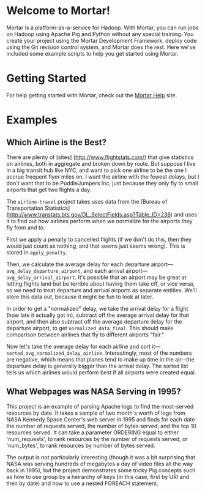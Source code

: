 # Welcome to Mortar!

Mortar is a platform-as-a-service for Hadoop.  With Mortar, you can run jobs on Hadoop using Apache Pig and Python without any special training.  You create your project using the Mortar Development Framework, deploy code using the Git revision control system, and Mortar does the rest.  Here we've included some example scripts to help you get started using Mortar.

# Getting Started

For help getting started with Mortar, check out the [Mortar Help](http://help.mortardata.com/) site.

# Examples

## Which Airline is the Best?
There are plenty of [sites] (http://www.flightstats.com/) that give statistics on airlines, both in aggregate and broken down by route.  But suppose I live in a big transit hub like NYC, and want to pick one airline to be the one I accrue frequent flyer miles on.  I want the airline with the fewest delays, but I don't want that to be PuddleJumpers Inc, just because they only fly to small airports that get two flights a day.

The `airline-travel` project takes uses data from the [Bureau of Transportation Statistics] (http://www.transtats.bts.gov/DL_SelectFields.asp?Table_ID=236) and uses it to find out how airlines perform when we normalize for the airports they fly from and to.

First we apply a penalty to cancelled flights (if we don't do this, then they would just count as nothing, and that seems just seems wrong).  This is stored in `apply_penalty`.

Then, we calculate the average delay for each departure airport&mdash;`avg_delay_departure_airport`, and each arrival airport&mdash;`avg_delay_arrival_airport`.  It's possible that an airport may be great at letting flights land but be terrible about having them take off, or vice versa, so we need to treat departure and arrival airports as separate entities.  We'll store this data out, because it might be fun to look at later.

In order to get a "normalized" delay, we take the arrival delay for a flight (how late it actually got in), subtract off the average arrival delay for that airport, and then also subtract off the average departure delay for the departure airport, to get `normalized_data_final`.  This should make comparison between airlines that fly to different airports "fair."

Now let's take the average delay for each airline and sort it&mdash;`sorted_avg_normalized_delay_airline`.  Interestingly, most of the numbers are negative, which means that planes tend to make up time in the air--the departure delay is generally bigger than the arrival delay.  The sorted list tells us which airlines would perform best if all airports were created equal.

## What Webpages was NASA Serving in 1995?
This project is an example of parsing Apache logs to find the most-served resources by date. It takes a sample of two month's worth of logs from 
NASA Kennedy Space Center's web server in 1995 and finds for each date the number of requests served, the number of bytes served, and
the top 10 resources served. It can take a parameter ORDERING equal to either 'num_requests', to rank resources by the number of requests served,
or 'num_bytes', to rank resources by number of bytes served.

The output is not particularly interesting (though it was a bit surprising that NASA was serving hundreds of megabytes a day of video files
all the way back in 1995), but the project demonstrates some tricky Pig concepts such as how to use group by a heirarchy of keys
(in this case, first by URI and then by date) and how to use a nested FOREACH statement.
